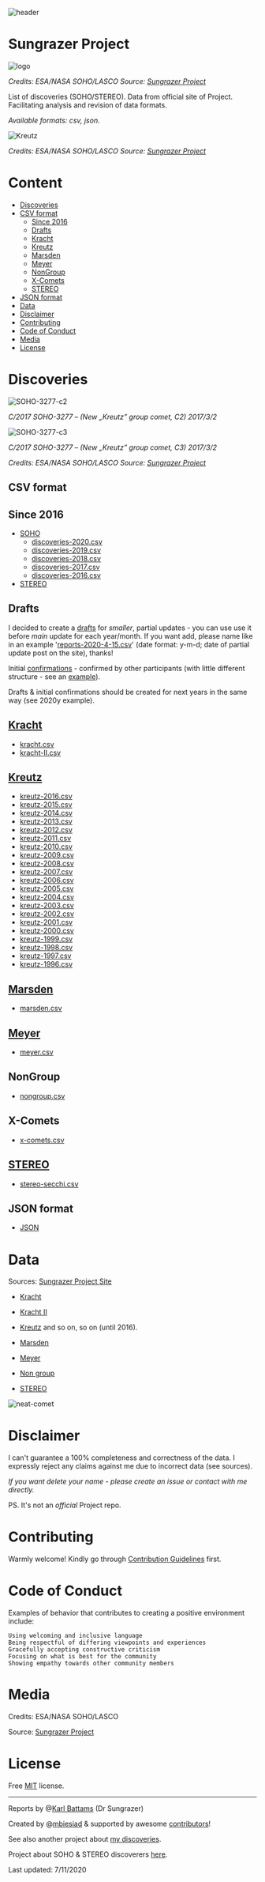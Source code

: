 ![header](https://github.com/mbiesiad/nasa-comets/blob/master/media/header.png)

# Sungrazer Project

![logo](https://github.com/mbiesiad/nasa-comets/blob/master/media/logo.png)

_Credits: ESA/NASA SOHO/LASCO Source: [Sungrazer Project](https://sungrazer.nrl.navy.mil/)_

List of discoveries (SOHO/STEREO). Data from official site of Project. Facilitating analysis and revision of data formats.

_Available formats: csv, json._

![Kreutz](https://github.com/mbiesiad/nasa-comets/blob/master/media/kreutzmb-17-3-3-clipboard.png)

_Credits: ESA/NASA SOHO/LASCO Source: [Sungrazer Project](https://sungrazer.nrl.navy.mil/)_

# Content

* [Discoveries](#discoveries)
* [CSV format](#csv-format)
    * [Since 2016](#since-2016)
    * [Drafts](#drafts)
    * [Kracht](#kracht)
    * [Kreutz](#kreutz)
    * [Marsden](#marsden)
    * [Meyer](#meyer)
    * [NonGroup](#nongroup)
    * [X-Comets](#xcomets)
    * [STEREO](#stereo)
* [JSON format](#json-format)
* [Data](#data)
* [Disclaimer](#disclaimer)
* [Contributing](#contributing)
* [Code of Conduct](#code-of-conduct)
* [Media](#media)
* [License](#license)

# Discoveries

![SOHO-3277-c2](https://github.com/mbiesiad/nasa-comets/blob/master/media/20170303_2212_c2_1024b.jpg)

_C/2017 SOHO-3277  –  (New „Kreutz” group comet, C2) 2017/3/2_

![SOHO-3277-c3](https://github.com/mbiesiad/nasa-comets/blob/master/media/20170303_1806_c3_1024.jpg)

_C/2017 SOHO-3277  –  (New „Kreutz” group comet, C3) 2017/3/2_

_Credits: ESA/NASA SOHO/LASCO Source: [Sungrazer Project](https://sungrazer.nrl.navy.mil/)_

## CSV format

## Since 2016
* [SOHO](https://github.com/mbiesiad/nasa-comets/tree/master/since-2016)
   * [discoveries-2020.csv](https://github.com/mbiesiad/nasa-comets/blob/master/since-2016/2020/discoveries-2020.csv)
   * [discoveries-2019.csv](https://github.com/mbiesiad/nasa-comets/blob/master/since-2016/2019/discoveries-2019.csv)
   * [discoveries-2018.csv](https://github.com/mbiesiad/nasa-comets/blob/master/since-2016/2018/discoveries-2018.csv)
   * [discoveries-2017.csv](https://github.com/mbiesiad/nasa-comets/blob/master/since-2016/2017/discoveries-2017.csv)
   * [discoveries-2016.csv](https://github.com/mbiesiad/nasa-comets/blob/master/since-2016/2016/discoveries-2016.csv)
* [STEREO](https://github.com/mbiesiad/nasa-comets/tree/master/stereo/since-2016)

## Drafts

I decided to create a [drafts](https://github.com/mbiesiad/nasa-comets/tree/master/since-2016/2020/drafts) for _smaller_, partial updates - you can use use it before _main_ update for each year/month.
If you want add, please name like in an example '[reports-2020-4-15.csv](https://github.com/mbiesiad/nasa-comets/blob/master/since-2016/2020/drafts/reports-2020-4-15.csv)' (date format: y-m-d; date of partial update post on the site), thanks!

Initial [confirmations](https://github.com/mbiesiad/nasa-comets/tree/master/since-2016/2020/drafts/initial-confirmations) - confirmed by other participants (with little different structure - see an [example](https://github.com/mbiesiad/nasa-comets/blob/master/since-2016/2020/drafts/initial-confirmations/2020-5.csv)).

Drafts & initial confirmations should be created for next years in the same way (see 2020y example).

## [Kracht](https://github.com/mbiesiad/nasa-comets/tree/master/kracht)   
* [kracht.csv](https://github.com/mbiesiad/nasa-comets/blob/master/kracht/kracht.csv)
* [kracht-II.csv](https://github.com/mbiesiad/nasa-comets/blob/master/kracht/kracht-II.csv)
## [Kreutz](https://github.com/mbiesiad/nasa-comets/tree/master/kreutz)
* [kreutz-2016.csv](https://github.com/mbiesiad/nasa-comets/blob/master/kreutz/kreutz-2016.csv)
* [kreutz-2015.csv](https://github.com/mbiesiad/nasa-comets/blob/master/kreutz/kreutz-2015.csv)
* [kreutz-2014.csv](https://github.com/mbiesiad/nasa-comets/blob/master/kreutz/kreutz-2014.csv)
* [kreutz-2013.csv](https://github.com/mbiesiad/nasa-comets/blob/master/kreutz/kreutz-2013.csv)
* [kreutz-2012.csv](https://github.com/mbiesiad/nasa-comets/blob/master/kreutz/kreutz-2012.csv)
* [kreutz-2011.csv](https://github.com/mbiesiad/nasa-comets/blob/master/kreutz/kreutz-2011.csv)
* [kreutz-2010.csv](https://github.com/mbiesiad/nasa-comets/blob/master/kreutz/kreutz-2010.csv)
* [kreutz-2009.csv](https://github.com/mbiesiad/nasa-comets/blob/master/kreutz/kreutz-2009.csv)
* [kreutz-2008.csv](https://github.com/mbiesiad/nasa-comets/blob/master/kreutz/kreutz-2008.csv)
* [kreutz-2007.csv](https://github.com/mbiesiad/nasa-comets/blob/master/kreutz/kreutz-2007.csv)
* [kreutz-2006.csv](https://github.com/mbiesiad/nasa-comets/blob/master/kreutz/kreutz-2006.csv)
* [kreutz-2005.csv](https://github.com/mbiesiad/nasa-comets/blob/master/kreutz/kreutz-2005.csv)
* [kreutz-2004.csv](https://github.com/mbiesiad/nasa-comets/blob/master/kreutz/kreutz-2004.csv)
* [kreutz-2003.csv](https://github.com/mbiesiad/nasa-comets/blob/master/kreutz/kreutz-2003.csv)
* [kreutz-2002.csv](https://github.com/mbiesiad/nasa-comets/blob/master/kreutz/kreutz-2002.csv)
* [kreutz-2001.csv](https://github.com/mbiesiad/nasa-comets/blob/master/kreutz/kreutz-2001.csv)
* [kreutz-2000.csv](https://github.com/mbiesiad/nasa-comets/blob/master/kreutz/kreutz-2000.csv)
* [kreutz-1999.csv](https://github.com/mbiesiad/nasa-comets/blob/master/kreutz/kreutz-1999.csv)
* [kreutz-1998.csv](https://github.com/mbiesiad/nasa-comets/blob/master/kreutz/kreutz-1998.csv)
* [kreutz-1997.csv](https://github.com/mbiesiad/nasa-comets/blob/master/kreutz/kreutz-1997.csv)
* [kreutz-1996.csv](https://github.com/mbiesiad/nasa-comets/blob/master/kreutz/kreutz-1996.csv)
## [Marsden](https://github.com/mbiesiad/nasa-comets/tree/master/marsden)
* [marsden.csv](https://github.com/mbiesiad/nasa-comets/blob/master/marsden/marsden.csv)
## [Meyer](https://github.com/mbiesiad/nasa-comets/tree/master/meyer)
* [meyer.csv](https://github.com/mbiesiad/nasa-comets/blob/master/meyer/meyer.csv)
## NonGroup
* [nongroup.csv](https://github.com/mbiesiad/nasa-comets/blob/master/nongroup/nongroup.csv)
## X-Comets
* [x-comets.csv](https://github.com/mbiesiad/nasa-comets/blob/master/x-comets/x-comets.csv)
## [STEREO](https://github.com/mbiesiad/nasa-comets/tree/master/stereo)
* [stereo-secchi.csv](https://github.com/mbiesiad/nasa-comets/blob/master/stereo/stereo-secchi.csv)
    
## JSON format

* [JSON](https://github.com/mbiesiad/nasa-comets/tree/master/json)

# Data

Sources: [Sungrazer Project Site](https://sungrazer.nrl.navy.mil/)

* [Kracht](https://sungrazer.nrl.navy.mil/index.php?p=tables/comets_00O3)

* [Kracht II](https://sungrazer.nrl.navy.mil/index.php?p=tables/comets_03R5)

* [Kreutz](https://sungrazer.nrl.navy.mil/index.php?p=tables/comets_table_1996) and so on, so on (until 2016).

* [Marsden](https://sungrazer.nrl.navy.mil/index.php?p=tables/comets_99U2)

* [Meyer](https://sungrazer.nrl.navy.mil/index.php?p=tables/comets_97L2)

* [Non group](https://sungrazer.nrl.navy.mil/index.php?p=tables/comets_other)

* [STEREO](https://sungrazer.nrl.navy.mil/index.php?p=tables/comets_table_secchi)

![neat-comet](https://github.com/mbiesiad/nasa-comets/blob/master/media/neat-comet.png)

# Disclaimer

I can't guarantee a 100% completeness and correctness of the data. I expressly reject any claims against me due to incorrect data (see sources).

_If you want delete your name - please create an issue or contact with me directly._

PS. It's not an _official_ Project repo.

# Contributing

Warmly welcome! Kindly go through [Contribution Guidelines](CONTRIBUTING.md) first.

# Code of Conduct

Examples of behavior that contributes to creating a positive environment include:

    Using welcoming and inclusive language
    Being respectful of differing viewpoints and experiences
    Gracefully accepting constructive criticism
    Focusing on what is best for the community
    Showing empathy towards other community members
    
# Media

Credits: ESA/NASA SOHO/LASCO 

Source: [Sungrazer Project](https://sungrazer.nrl.navy.mil/)

# License
Free [MIT](LICENSE) license.

__________________________________________________

Reports by @[Karl Battams](https://twitter.com/SungrazerComets) (Dr Sungrazer)

Created by @[mbiesiad](https://github.com/mbiesiad) & supported by awesome [contributors](https://github.com/mbiesiad/nasa-comets/graphs/contributors)!

See also another project about [my discoveries](https://github.com/mbiesiad/discoveries-biesiada).

Project about SOHO & STEREO discoverers [here](https://github.com/mbiesiad/soho-comet-discoverers).

Last updated: 7/11/2020
